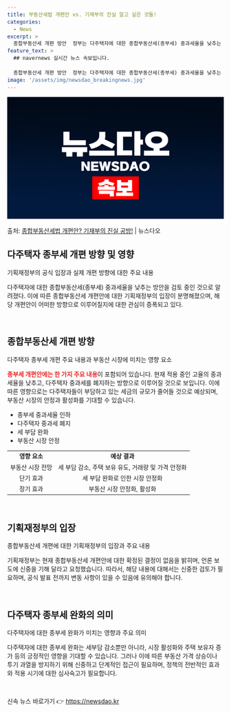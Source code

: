 ```yaml
---
title: 부동산세법 개편안 vs. 기재부의 진실 알고 싶은 것들!
categories:
  - News
excerpt: >
  종합부동산세 개편 방안  정부는 다주택자에 대한 종합부동산세(종부세) 중과세율을 낮추는 방안을 검토 중인 것…
feature_text: >
  ## navernews 실시간 뉴스 속보입니다.

  종합부동산세 개편 방안  정부는 다주택자에 대한 종합부동산세(종부세) 중과세율을 낮추는 방안을 검토 중인 것…
image: '/assets/img/newsdao_breakingnews.jpg'
---
```


![뉴스다오 속보](/assets/img/newsdao_breakingnews.jpg)

<p>출처: <a href="https://newsdao.kr/4044" rel="dofollow">종합부동산세법 개편안? 기재부의 진실 공방!</a> | 뉴스다오</p>

<h2 data-ke-size="size26">다주택자 종부세 개편 방향 및 영향</h2>
기획재정부의 공식 입장과 실제 개편 방향에 대한 주요 내용

다주택자에 대한 종합부동산세(종부세) 중과세율을 낮추는 방안을 검토 중인 것으로 알려졌다. 이에 따른 종합부동산세 개편안에 대한 기획재정부의 입장이 분명해졌으며, 해당 개편안이 어떠한 방향으로 이루어질지에 대한 관심이 증폭되고 있다.

<p data-ke-size="size16">&nbsp;</p>

<h2 data-ke-size="size26">종합부동산세 개편 방향</h2>
다주택자 종부세 개편 주요 내용과 부동산 시장에 미치는 영향 요소

<b><span style="color: #ee2323;">종부세 개편안에는 한 가지 주요 내용</span></b>이 포함되어 있습니다. 현재 적용 중인 고율의 중과세율을 낮추고, 다주택자 중과세를 폐지하는 방향으로 이루어질 것으로 보입니다. 이에 따른 영향으로는 다주택자들이 부담하고 있는 세금의 규모가 줄어들 것으로 예상되며, 부동산 시장의 안정과 활성화를 기대할 수 있습니다.

<ul>
  <li>종부세 중과세율 인하</li>
  <li>다주택자 중과세 폐지</li>
  <li>세 부담 완화</li>
  <li>부동산 시장 안정</li>
</ul>

<table>
<tbody>
<tr>
<td style="text-align: center; height: 17px;"><b>영향 요소</b></td>
<td style="text-align: center; height: 17px;"><b>예상 결과</b></td>
</tr>
<tr>
<td style="text-align: center; height: 17px;">부동산 시장 전망</td>
<td style="text-align: center; height: 17px;">세 부담 감소, 주택 보유 유도, 거래량 및 가격 안정화</td>
</tr>
<tr>
<td style="text-align: center; height: 17px;">단기 효과</td>
<td style="text-align: center; height: 17px;">세 부담 완화로 인한 시장 안정화</td>
</tr>
<tr>
<td style="text-align: center; height: 17px;">장기 효과</td>
<td style="text-align: center; height: 17px;">부동산 시장 안정화, 활성화</td>
</tr>
</tbody>
</table>

<p data-ke-size="size16">&nbsp;</p>

<h2 data-ke-size="size26">기획재정부의 입장</h2>
종합부동산세 개편에 대한 기획재정부의 입장과 주요 내용

기획재정부는 현재 종합부동산세 개편안에 대한 확정된 결정이 없음을 밝히며, 언론 보도에 신중을 기해 달라고 요청했습니다. 따라서, 해당 내용에 대해서는 신중한 검토가 필요하며, 공식 발표 전까지 변동 사항이 있을 수 있음에 유의해야 합니다.

<p data-ke-size="size16">&nbsp;</p>

<h2 data-ke-size="size26">다주택자 종부세 완화의 의미</h2>
다주택자에 대한 종부세 완화가 미치는 영향과 주요 의미

다주택자에 대한 종부세 완화는 세부담 감소뿐만 아니라, 시장 활성화와 주택 보유자 증가 등의 긍정적인 영향을 기대할 수 있습니다. 그러나 이에 따른 부동산 가격 상승이나 투기 과열을 방지하기 위해 신중하고 단계적인 접근이 필요하며, 정책의 전반적인 효과와 적용 시기에 대한 심사숙고가 필요합니다.

<p data-ke-size="size16">&nbsp;</p> 

신속 뉴스 바로가기 👉 <a href="https://newsdao.kr" rel="dofollow">https://newsdao.kr</a>


